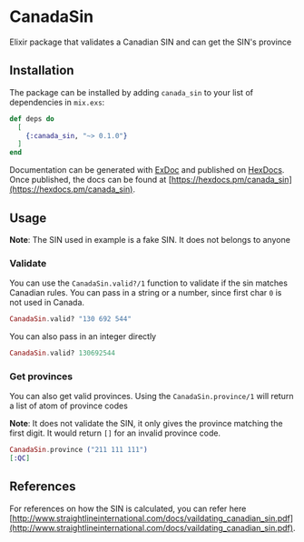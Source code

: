 # CanadaSin

Elixir package that validates a Canadian SIN and can get the SIN's province

## Installation

The package can be installed by adding `canada_sin` to your list of dependencies in `mix.exs`:

```elixir
def deps do
  [
    {:canada_sin, "~> 0.1.0"}
  ]
end
```

Documentation can be generated with [ExDoc](https://github.com/elixir-lang/ex_doc) and published on [HexDocs](https://hexdocs.pm). Once published, the docs can be found at [https://hexdocs.pm/canada_sin](https://hexdocs.pm/canada_sin).

## Usage
**Note**: The SIN used in example is a fake SIN. It does not belongs to anyone

### Validate

You can use the `CanadaSin.valid?/1` function to validate if the sin matches Canadian rules. You can pass in a string or a number, since first char `0` is not used in Canada.

```elixir
CanadaSin.valid? "130 692 544"
```

You can also pass in an integer directly

```elixir
CanadaSin.valid? 130692544
```

### Get provinces

You can also get valid provinces. Using the `CanadaSin.province/1` will return a list of atom of province codes

**Note**: It does not validate the SIN, it only gives the province matching the first digit. It would return `[]` for an invalid province code.

```elixir
CanadaSin.province ("211 111 111")
[:QC]
```

## References

For references on how the SIN is calculated, you can refer here [http://www.straightlineinternational.com/docs/vaildating_canadian_sin.pdf](http://www.straightlineinternational.com/docs/vaildating_canadian_sin.pdf).
